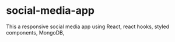 # social-media-app

This a responsive social media app using React, react hooks, styled components, MongoDB,
